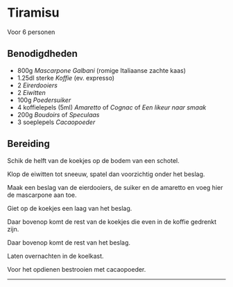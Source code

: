 # Tiramisu

Voor 6 personen

## Benodigdheden

- 800g _Mascarpone Galbani_ (romige Italiaanse zachte kaas)
- 1.25dl sterke _Koffie_ (ev. expresso)
- 2 _Eirerdooiers_
- 2 _Eiwitten_
- 100g _Poedersuiker_
- 4 koffielepels (5ml) _Amaretto_ of _Cognac_ of _Een likeur naar smaak_
- 200g _Boudoirs_ of _Speculaas_
- 3 soeplepels _Cacaopoeder_

## Bereiding

Schik de helft van de koekjes op de bodem van een schotel.

Klop de eiwitten tot sneeuw, spatel dan voorzichtig onder het beslag.

Maak een beslag van de eierdooiers, de suiker en de amaretto en voeg hier de mascarpone aan toe.

Giet op de koekjes een laag van het beslag.

Daar bovenop komt de rest van de koekjes die even in de koffie gedrenkt zijn.

Daar bovenop komt de rest van het beslag.

Laten overnachten in de koelkast.

Voor het opdienen bestrooien met cacaopoeder.

---
